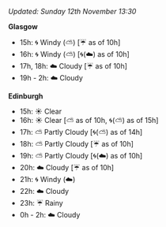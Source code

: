 *Updated: Sunday 12th November 13:30*

**Glasgow**

* 15h: :cyclone: Windy (:partly_sunny:) [:umbrella: as of 10h]
* 16h: :cyclone: Windy (:partly_sunny:) [:cyclone:(:cloud:) as of 10h]
* 17h, 18h: :cloud: Cloudy [:umbrella: as of 10h]
* 19h - 2h: :cloud: Cloudy

**Edinburgh**

* 15h: :sunny: Clear
* 16h: :sunny: Clear [:partly_sunny: as of 10h, :cyclone:(:partly_sunny:) as of 15h]
* 17h: :partly_sunny: Partly Cloudy [:cyclone:(:partly_sunny:) as of 14h]
* 18h: :partly_sunny: Partly Cloudy [:umbrella: as of 10h]
* 19h: :partly_sunny: Partly Cloudy [:cyclone:(:cloud:) as of 10h]
* 20h: :cloud: Cloudy [:umbrella: as of 10h]
* 21h: :cyclone: Windy (:cloud:)
* 22h: :cloud: Cloudy
* 23h: :umbrella: Rainy
* 0h - 2h: :cloud: Cloudy
